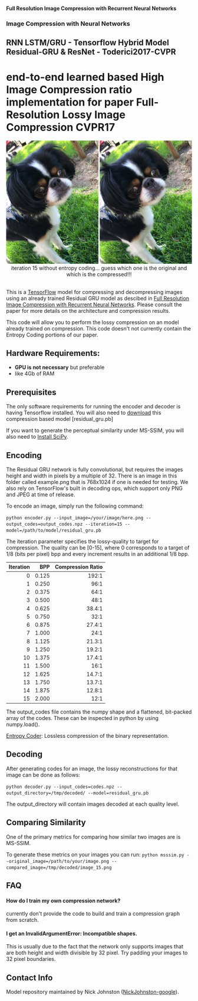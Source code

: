 #### Full Resolution Image Compression with Recurrent Neural Networks

### Image Compression with Neural Networks
## RNN LSTM/GRU - Tensorflow Hybrid Model Residual-GRU & ResNet - Toderici2017-CVPR
# end-to-end learned based High Image Compression ratio implementation for paper Full-Resolution Lossy Image Compression CVPR17

<div align="center">
  <img width='600px' src="https://github.com/edmontdants/RNN-LSTM-GRU_Tensorflow-Hybrid-Model-Residual-GRU-ResNet-Toderici2017-CVPR/blob/main/example%20compress.png"><br>
  iteration 15 without entropy coding... guess which one is the original and which is the compressed!!!
  <br><br>
</div>

This is a [TensorFlow](http://www.tensorflow.org/) model for compressing and
decompressing images using an already trained  Residual GRU model as descibed
in [Full Resolution Image Compression with Recurrent Neural Networks](https://arxiv.org/pdf/1608.05148). Please consult the paper for more details
on the architecture and compression results.

This code will allow you to perform the lossy compression on an model
already trained on compression. This code doesn't not currently contain the
Entropy Coding portions of our paper.

## Hardware Requirements:

* **GPU is not necessary** but preferable
* like 4Gb of RAM

## Prerequisites
The only software requirements for running the encoder and decoder is having Tensorflow installed.
You will also need to [download](https://drive.google.com/file/d/1nh4cxxds-BdsU0Tx3qP_cA1IuY2dDD5W) this compression based model [residual_gru.pb]

If you want to generate the perceptual similarity under MS-SSIM, you will also need to [Install SciPy](https://www.scipy.org/install.html).

## Encoding
The Residual GRU network is fully convolutional, but requires the images
height and width in pixels by a multiple of 32. There is an image in this folder
called example.png that is 768x1024 if one is needed for testing. We also
rely on TensorFlow's built in decoding ops, which support only PNG and JPEG at
time of release.

To encode an image, simply run the following command:

`python encoder.py --input_image=/your/image/here.png
--output_codes=output_codes.npz
--iteration=15 --model=/path/to/model/residual_gru.pb`

The iteration parameter specifies the lossy-quality to target for compression.
The quality can be [0-15], where 0 corresponds to a target of 1/8 (bits per
pixel) bpp and every increment results in an additional 1/8 bpp.

| Iteration | BPP | Compression Ratio |
|---: |---: |---: |
|0 | 0.125 | 192:1|
|1 | 0.250 | 96:1|
|2 | 0.375 | 64:1|
|3 | 0.500 | 48:1|
|4 | 0.625 | 38.4:1|
|5 | 0.750 | 32:1|
|6 | 0.875 | 27.4:1|
|7 | 1.000 | 24:1|
|8 | 1.125 | 21.3:1|
|9 | 1.250 | 19.2:1|
|10 | 1.375 | 17.4:1|
|11 | 1.500 | 16:1|
|12 | 1.625 | 14.7:1|
|13 | 1.750 | 13.7:1|
|14 | 1.875 | 12.8:1|
|15 | 2.000 | 12:1|

The output_codes file contains the numpy shape and a flattened, bit-packed
array of the codes. These can be inspected in python by using numpy.load().

[Entropy Coder](entropy%20encoder%20model/): Lossless compression of the binary representation.

## Decoding
After generating codes for an image, the lossy reconstructions for that image
can be done as follows:

`python decoder.py --input_codes=codes.npz --output_directory=/tmp/decoded/
--model=residual_gru.pb`

The output_directory will contain images decoded at each quality level.


## Comparing Similarity
One of the primary metrics for comparing how similar two images are
is MS-SSIM.

To generate these metrics on your images you can run:
`python msssim.py --original_image=/path/to/your/image.png
--compared_image=/tmp/decoded/image_15.png`


## FAQ

#### How do I train my own compression network?
currently don't provide the code to build and train a compression graph from scratch.

#### I get an InvalidArgumentError: Incompatible shapes.
This is usually due to the fact that the network only supports images that are
both height and width divisible by 32 pixel. Try padding your images to 32
pixel boundaries.


## Contact Info
Model repository maintained by Nick Johnston ([NickJohnston-google](https://github.com/nmjohn)).
